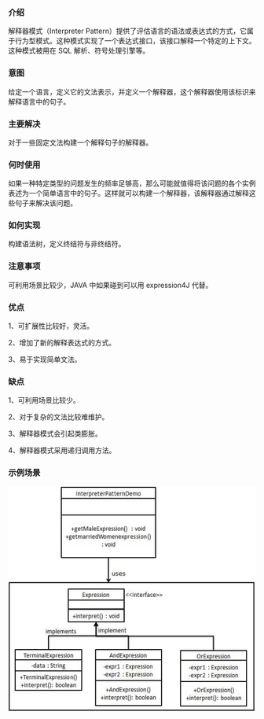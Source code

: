 ### 介绍

解释器模式（Interpreter Pattern）提供了评估语言的语法或表达式的方式，它属于行为型模式。这种模式实现了一个表达式接口，该接口解释一个特定的上下文。这种模式被用在 SQL 解析、符号处理引擎等。

### 意图

给定一个语言，定义它的文法表示，并定义一个解释器，这个解释器使用该标识来解释语言中的句子。

### 主要解决

对于一些固定文法构建一个解释句子的解释器。

### 何时使用

如果一种特定类型的问题发生的频率足够高，那么可能就值得将该问题的各个实例表述为一个简单语言中的句子。这样就可以构建一个解释器，该解释器通过解释这些句子来解决该问题。

### 如何实现

构建语法树，定义终结符与非终结符。

### 注意事项

可利用场景比较少，JAVA 中如果碰到可以用 expression4J 代替。

### 优点

1、可扩展性比较好，灵活。

2、增加了新的解释表达式的方式。

3、易于实现简单文法。

### 缺点

1、可利用场景比较少。

2、对于复杂的文法比较难维护。

3、解释器模式会引起类膨胀。

4、解释器模式采用递归调用方法。

### 示例场景

![解释器模式](../../img/行为型模式/解释器模式.jpg)